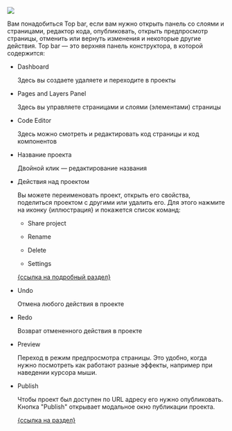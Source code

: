 ![](https://uploads.quarkly.io/landing/docs-interface-context-menu.png)

Вам понадобиться Top bar, если вам нужно открыть панель со слоями и страницами, редактор кода, опубликовать, открыть предпросмотр страницы, отменить или вернуть изменения и некоторые другие действия. Top bar — это верхняя панель конструктора, в которой содержится:

*   Dashboard
    
    Здесь вы создаете удаляете и переходите в проекты
    
*   Pages and Layers Panel
    
    Здесь вы управляете страницами и слоями (элементами) страницы
    
*   Code Editor
    
    Здесь можно смотреть и редактировать код страницы и код компонентов
    
*   Название проекта
    
    Двойной клик — редактирование названия
    
*   Действия над проектом
    
    Вы можете переименовать проект, открыть его свойства, поделиться проектом с другими или удалить его. Для этого нажмите на иконку {иллюстрация} и покажется список команд:
    
    *   Share project
        
    *   Rename
        
    *   Delete
        
    *   Settings
        
    
    [{ссылка на подробный раздел}](https://quarkly-site-test.netlify.app/docs/interface/topbar/#)
    
*   Undo
    
    Отмена любого действия в проекте
    
*   Redo
    
    Возврат отмененного действия в проекте
    
*   Preview
    
    Переход в режим предпросмотра страницы. Это удобно, когда нужно посмотреть как работают разные эффекты, например при наведении курсора мыши.
    
*   Publish
    
    Чтобы проект был доступен по URL адресу его нужно опубликовать. Кнопка "Publish" открывает модальное окно публикации проекта.
    
    [{ссылка на раздел}](https://quarkly-site-test.netlify.app/docs/interface/topbar/#)